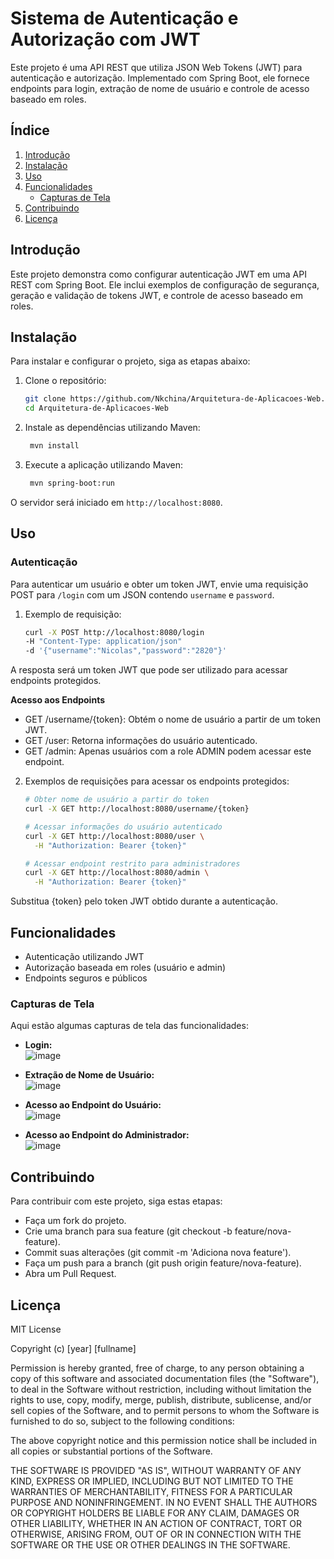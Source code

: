 # Sistema de Autenticação e Autorização com JWT

Este projeto é uma API REST que utiliza JSON Web Tokens (JWT) para autenticação e autorização. Implementado com Spring Boot, ele fornece endpoints para login, extração de nome de usuário e controle de acesso baseado em roles.

## Índice

1. [Introdução](#introdução)
2. [Instalação](#instalação)
3. [Uso](#uso)
4. [Funcionalidades](#funcionalidades)
   - [Capturas de Tela](#capturas-de-tela)
5. [Contribuindo](#contribuindo)
6. [Licença](#licença)

## Introdução
Este projeto demonstra como configurar autenticação JWT em uma API REST com Spring Boot. Ele inclui exemplos de configuração de segurança, geração e validação de tokens JWT, e controle de acesso baseado em roles.

## Instalação

Para instalar e configurar o projeto, siga as etapas abaixo:

1. Clone o repositório:
   ```sh
   git clone https://github.com/Nkchina/Arquitetura-de-Aplicacoes-Web.git
   cd Arquitetura-de-Aplicacoes-Web
2. Instale as dependências utilizando Maven:
   ```bash
    mvn install
3. Execute a aplicação utilizando Maven:
   ```bash
    mvn spring-boot:run
O servidor será iniciado em `http://localhost:8080`.

## Uso

### Autenticação

Para autenticar um usuário e obter um token JWT, envie uma requisição POST para `/login` com um JSON contendo `username` e `password`.
1. Exemplo de requisição:
   ```bash
   curl -X POST http://localhost:8080/login
   -H "Content-Type: application/json"
   -d '{"username":"Nicolas","password":"2820"}'
A resposta será um token JWT que pode ser utilizado para acessar endpoints protegidos.

**Acesso aos Endpoints**
- GET /username/{token}: Obtém o nome de usuário a partir de um token JWT.
- GET /user: Retorna informações do usuário autenticado.
- GET /admin: Apenas usuários com a role ADMIN podem acessar este endpoint.

2. Exemplos de requisições para acessar os endpoints protegidos:
   ```bash
   # Obter nome de usuário a partir do token
   curl -X GET http://localhost:8080/username/{token}

   # Acessar informações do usuário autenticado
   curl -X GET http://localhost:8080/user \
     -H "Authorization: Bearer {token}"

   # Acessar endpoint restrito para administradores
   curl -X GET http://localhost:8080/admin \
     -H "Authorization: Bearer {token}"
Substitua {token} pelo token JWT obtido durante a autenticação.

## Funcionalidades
- Autenticação utilizando JWT
- Autorização baseada em roles (usuário e admin)
- Endpoints seguros e públicos

### Capturas de Tela
Aqui estão algumas capturas de tela das funcionalidades:

- **Login:**  
![image](https://github.com/Nkchina/Arquitetura-de-Aplicacoes-Web/assets/94817330/29d246af-2dcb-4b60-853d-4ce7b26a2cbc)


- **Extração de Nome de Usuário:**  
![image](https://github.com/Nkchina/Arquitetura-de-Aplicacoes-Web/assets/94817330/5fb8b899-2ead-46af-bafa-7cadcf379a7e)

- **Acesso ao Endpoint do Usuário:**  
![image](https://github.com/Nkchina/Arquitetura-de-Aplicacoes-Web/assets/94817330/0e279d12-818c-40f2-81ab-6830ad4c37e8)

- **Acesso ao Endpoint do Administrador:**  
![image](https://github.com/Nkchina/Arquitetura-de-Aplicacoes-Web/assets/94817330/302eeb16-85c6-4c93-86c6-1dbc35a64c01)

## Contribuindo
Para contribuir com este projeto, siga estas etapas:
- Faça um fork do projeto.
- Crie uma branch para sua feature (git checkout -b feature/nova-feature).
- Commit suas alterações (git commit -m 'Adiciona nova feature').
- Faça um push para a branch (git push origin feature/nova-feature).
- Abra um Pull Request.

## Licença
MIT License

Copyright (c) [year] [fullname]

Permission is hereby granted, free of charge, to any person obtaining a copy
of this software and associated documentation files (the "Software"), to deal
in the Software without restriction, including without limitation the rights
to use, copy, modify, merge, publish, distribute, sublicense, and/or sell
copies of the Software, and to permit persons to whom the Software is
furnished to do so, subject to the following conditions:

The above copyright notice and this permission notice shall be included in all
copies or substantial portions of the Software.

THE SOFTWARE IS PROVIDED "AS IS", WITHOUT WARRANTY OF ANY KIND, EXPRESS OR
IMPLIED, INCLUDING BUT NOT LIMITED TO THE WARRANTIES OF MERCHANTABILITY,
FITNESS FOR A PARTICULAR PURPOSE AND NONINFRINGEMENT. IN NO EVENT SHALL THE
AUTHORS OR COPYRIGHT HOLDERS BE LIABLE FOR ANY CLAIM, DAMAGES OR OTHER
LIABILITY, WHETHER IN AN ACTION OF CONTRACT, TORT OR OTHERWISE, ARISING FROM,
OUT OF OR IN CONNECTION WITH THE SOFTWARE OR THE USE OR OTHER DEALINGS IN THE
SOFTWARE.


